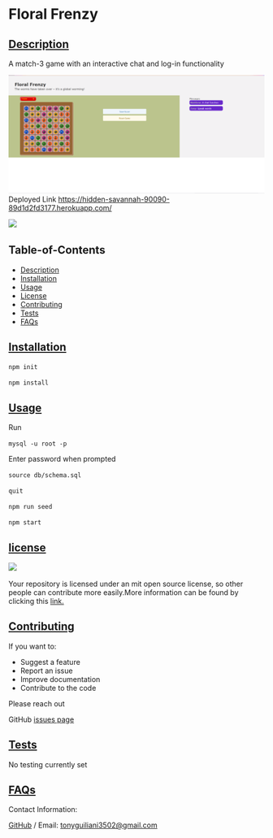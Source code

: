 # Floral Frenzy
      
## [Description](#table-of-contents)
A match-3 game with an interactive chat and log-in functionality

![projectScrot](./assets/projectScrot.png)
Deployed Link
https://hidden-savannah-90090-89d1d2fd3177.herokuapp.com/

<img src="https://img.shields.io/badge/license-MIT-yellow"/>

## Table-of-Contents
* [Description](#description)
* [Installation](#installation)
* [Usage](#usage)
* [License](#license)
* [Contributing](#contributing)
* [Tests](#tests)
* [FAQs](#faqs)
   
## [Installation](#table-of-contents)
`npm init`

`npm install`
   
## [Usage](#table-of-contents)
Run 

`mysql -u root -p`

Enter password when prompted

`source db/schema.sql`

`quit`

`npm run seed`
  
`npm start`
       
## [license](#table-of-contents)
<img src="https://img.shields.io/badge/license-MIT-yellow"/>

Your repository is licensed under an mit open source license, so other people can contribute more easily.More information can be found by clicking this [link.](https://choosealicense.com/licenses/mit)

## [Contributing](#table-of-contents)
If you want to:
* Suggest a feature
* Report an issue
* Improve documentation
* Contribute to the code

Please reach out
   
GitHub [issues page](https://github.com/T0ny-Macaroni/Floral-Frenzy/issues) 
   
## [Tests](#table-of-contents)
No testing currently set
   
## [FAQs](#table-of-contents)
Contact Information:

[GitHub](https://github.com/T0ny-Macaroni) / Email: tonyguiliani3502@gmail.com